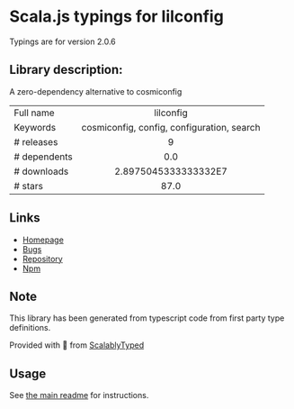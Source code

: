 
# Scala.js typings for lilconfig

Typings are for version 2.0.6

## Library description:
A zero-dependency alternative to cosmiconfig

|                    |                 |
| ------------------ | :-------------: |
| Full name          | lilconfig |
| Keywords           | cosmiconfig, config, configuration, search |
| # releases         | 9 |
| # dependents       | 0.0 |
| # downloads        | 2.8975045333333332E7 |
| # stars            | 87.0 |

## Links
- [Homepage](https://github.com/antonk52/lilconfig#readme)
- [Bugs](https://github.com/antonk52/lilconfig/issues)
- [Repository](https://github.com/antonk52/lilconfig)
- [Npm](https://www.npmjs.com/package/lilconfig)
    


## Note
This library has been generated from typescript code from first party type definitions.

Provided with :purple_heart: from [ScalablyTyped](https://github.com/oyvindberg/ScalablyTyped)

## Usage
See [the main readme](../../readme.md) for instructions.


